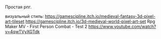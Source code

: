 ﻿Простая рпг.

визуальный стиль:
https://gamescipline.itch.io/medieval-fantasy-3d-pixel-art-tileset
https://gamescipline.itch.io/3d-medieval-world-pixel-art-set
Rpg Maker MV - First Person Combat - Test 2
https://www.youtube.com/watch?v=4qwTVyXGTdk